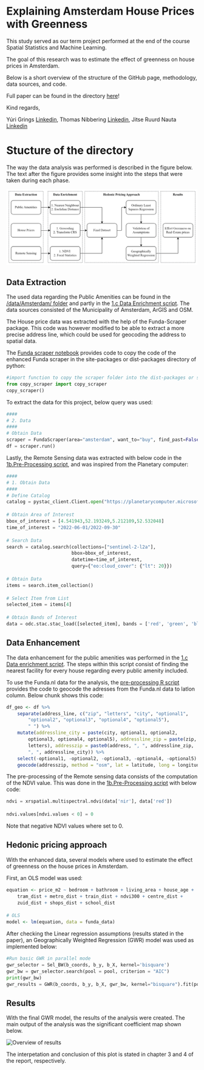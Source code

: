 Explaining Amsterdam House Prices with Greenness
================

This study served as our term project performed at the end of the course
Spatial Statistics and Machine Learning.

The goal of this research was to estimate the effect of greenness on
house prices in Amsterdam.

Below is a short overview of the structure of the GitHub page,
methodology, data sources, and code.

Full paper can be found in the directory
[here](https://github.com/JitseRuurd/Amsterdam_Urban_Green/blob/main/Paper/Term-Project---Grings%2C-Nauta%2C-Nibbering.pdf)!

Kind regards,

Yúri Grings [Linkedin](https://www.linkedin.com/in/yurigrings/), Thomas
Nibbering [Linkedin](https://www.linkedin.com/in/thomas-nibbering/),
Jitse Ruurd Nauta
[Linkedin](https://www.linkedin.com/in/jitseruurdnauta/)

# Stucture of the directory

The way the data analysis was performed is described in the figure
below. The text after the figure provides some insight into the steps
that were taken during each phase.

![Overview of methods](Paper/figures/Methods.png)

## Data Extraction

The used data regarding the Public Amenities can be found in the
[/data/Amsterdam/
folder](https://github.com/JitseRuurd/Amsterdam_Urban_Green/tree/main/data/Amsterdam)
and partly in the [1.c Data Enrichment
script](https://github.com/JitseRuurd/Amsterdam_Urban_Green/blob/main/1c.%20Data%20enrichment.R).
The data sources consisted of the Municipality of Amsterdam, ArGIS and
OSM.

The House price data was extracted with the help of the Funda-Scraper
package. This code was however modified to be able to extract a more
precise address line, which could be used for geocoding the address to
spatial data.

The [Funda scraper
notebook](https://github.com/JitseRuurd/Amsterdam_Urban_Green/blob/main/Scraper/Scraper.ipynb)
provides code to copy the code of the enhanced Funda scraper in the
site-packages or dist-packages directory of python:

``` python
#import function to copy the scraper folder into the dist-packages or site-packages libraries
from copy_scraper import copy_scraper
copy_scraper()
```

To extract the data for this project, below query was used:

``` python
####
# 2. Data
####
# Obtain Data
scraper = FundaScraper(area="amsterdam", want_to="buy", find_past=False, n_pages = 1000)
df = scraper.run()
```

Lastly, the Remote Sensing data was extracted with below code in the
[1b.Pre-Processing
script](https://github.com/JitseRuurd/Amsterdam_Urban_Green/blob/main/1b.%20Pre-Processing.ipynb),
and was inspired from the Planetary computer:

``` python
####
# 1. Obtain Data
####
# Define Catalog
catalog = pystac_client.Client.open("https://planetarycomputer.microsoft.com/api/stac/v1",modifier=planetary_computer.sign_inplace)

# Obtain Area of Interest
bbox_of_interest = [4.541943,52.193249,5.212109,52.532048] 
time_of_interest = "2022-06-01/2022-09-30" 

# Search Data
search = catalog.search(collections=["sentinel-2-l2a"],
                        bbox=bbox_of_interest,
                        datetime=time_of_interest,
                        query={"eo:cloud_cover": {"lt": 20}})

# Obtain Data
items = search.item_collection()

# Select Item from List
selected_item = items[4]

# Obtain Bands of Interest
data = odc.stac.stac_load([selected_item], bands = ['red', 'green', 'blue', 'nir'], bbox = bbox_of_interest).isel(time=0)
```

## Data Enhancement

The data enhancement for the public amenities was performed in the [1.c
Data enrichment
script](https://github.com/JitseRuurd/Amsterdam_Urban_Green/blob/main/1c.%20Data%20enrichment.R).
The steps within this script consist of finding the nearest facility for
every house regarding every public amenity included.

To use the Funda.nl data for the analysis, the [pre-processing R
script](https://github.com/JitseRuurd/Amsterdam_Urban_Green/blob/main/1a.%20Pre-processing.R)
provides the code to geocode the adresses from the Funda.nl data to
latlon column. Below chunk shows this code:

``` r
df_geo <- df %>%
    separate(address_line, c("zip", "letters", "city", "optional1",
        "optional2", "optional3", "optional4", "optional5"),
        " ") %>%
    mutate(addressline_city = paste(city, optional1, optional2,
        optional3, optional4, optional5), addressline_zip = paste(zip,
        letters), addresszip = paste0(address, ", ", addressline_zip,
        ", ", addressline_city)) %>%
    select(-optional1, -optional2, -optional3, -optional4, -optional5) %>%
    geocode(addresszip, method = "osm", lat = latitude, long = longitude)
```

The pre-processing of the Remote sensing data consists of the
computation of the NDVI value. This was done in the [1b.Pre-Processing
script](https://github.com/JitseRuurd/Amsterdam_Urban_Green/blob/main/1b.%20Pre-Processing.ipynb)
with below code:

``` python
ndvi = xrspatial.multispectral.ndvi(data['nir'], data['red'])

ndvi.values[ndvi.values < 0] = 0
```

Note that negative NDVI values where set to 0.

## Hedonic pricing approach

With the enhanced data, several models where used to estimate the effect
of greenness on the house prices in Amsterdam.

First, an OLS model was used:

``` r
equation <- price_m2 ~ bedroom + bathroom + living_area + house_age +
    tram_dist + metro_dist + train_dist + ndvi300 + centre_dist +
    zuid_dist + shops_dist + school_dist

# OLS
model <- lm(equation, data = funda_data)
```

After checking the Linear regression assumptions (results stated in the
paper), an Geographically Weighted Regression (GWR) model was used as
implemented below:

``` python
#Run basic GWR in parallel mode
gwr_selector = Sel_BW(b_coords, b_y, b_X, kernel='bisquare')
gwr_bw = gwr_selector.search(pool = pool, criterion = "AIC") 
print(gwr_bw)
gwr_results = GWR(b_coords, b_y, b_X, gwr_bw, kernel="bisquare").fit(pool = pool)
```

## Results

With the final GWR model, the results of the analysis were created. The
main output of the analysis was the significant coefficient map shown
below.

![Overview of
results](Paper/figures/Economic_Value_Urban_Green_clip.png)

The interpetation and conclusion of this plot is stated in chapter 3 and
4 of the report, respectively.

